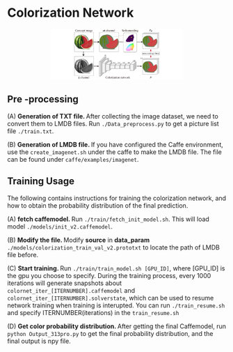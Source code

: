 # Colorization Network

<div align=center><img src="https://github.com/ZiqiYe77/CCAIC/blob/main/docs/network_v3.png" width="60%"></div>


## Pre -processing
(A) <b>Generation of TXT file. </b>
After collecting the image dataset, we need to convert them to LMDB files. Run `./Data_preprocess.py` to get a picture list file `./train.txt`.<br>

(B) <b>Generation of LMDB file. </b>
If you have configured the Caffe environment, use the `create_imagenet.sh` under the caffe to make the LMDB file. The file can be found under `caffe/examples/imagenet`.

## Training Usage
The following contains instructions for training the colorization network, and how to obtain the probability distribution of the final prediction.

(A) <b>fetch caffemodel. </b>
Run `./train/fetch_init_model.sh`. This will load model `./models/init_v2.caffemodel`. 

(B) <b>Modify the file. </b>
Modify **source** in **data_param** `./models/colorization_train_val_v2.prototxt` to locate the path of LMDB file before.

(C) <b>Start training. </b>
Run `./train/train_model.sh [GPU_ID]`, where [GPU_ID] is the gpu you choose to specify. 
During the training process, every 1000 iterations will generate snapshots about `colornet_iter_[ITERNUMBER].caffemodel` and `colornet_iter_[ITERNUMBER].solverstate`, which can be used to resume network training when training is interupted. You can run `./train_resume.sh` and specify ITERNUMBER(iterations) in the `train_resume.sh`

(D) <b>Get color probability distribution. </b>
After getting the final Caffemodel, run `python Output_313pro.py` to get the final probability distribution, and the final output is npy file.
